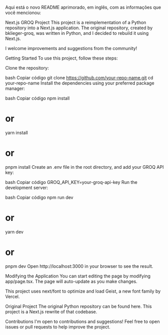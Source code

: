 
Aqui está o novo README aprimorado, em inglês, com as informações que você mencionou:

Next.js GROQ Project
This project is a reimplementation of a Python repository into a Next.js application. The original repository, created by bklieger-groq, was written in Python, and I decided to rebuild it using Next.js.

I welcome improvements and suggestions from the community!

Getting Started
To use this project, follow these steps:

Clone the repository:

bash
Copiar código
git clone https://github.com/your-repo-name.git
cd your-repo-name
Install the dependencies using your preferred package manager:

bash
Copiar código
npm install
# or
yarn install
# or
pnpm install
Create an .env file in the root directory, and add your GROQ API key:

bash
Copiar código
GROQ_API_KEY=your-groq-api-key
Run the development server:

bash
Copiar código
npm run dev
# or
yarn dev
# or
pnpm dev
Open http://localhost:3000 in your browser to see the result.

Modifying the Application
You can start editing the page by modifying app/page.tsx. The page will auto-update as you make changes.

This project uses next/font to optimize and load Geist, a new font family by Vercel.

Original Project
The original Python repository can be found here. This project is a Next.js rewrite of that codebase.

Contributions
I'm open to contributions and suggestions! Feel free to open issues or pull requests to help improve the project.

